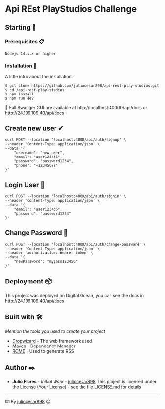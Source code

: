 # Api REst PlayStudios Challenge

## Starting 🚀



### Prerequisites 📋

```
Nodejs 14.x.x or higher
```

### Installation 🔧


A little intro about the installation. 
```
$ git clone https://github.com/juliocesar898/api-rest-play-studios.git
$ cd /api-rest-play-studios
$ npm install
$ npm run dev
```

📘 Full Swagger GUI are available at http://localhost:40000/api/docs or http://24.199.109.40/api/docs

## Create new user ✔
```
curl POST --location 'localhost:4000/api/auth/signup' \
--header 'Content-Type: application/json' \
--data '{
    "username": "new user",
    "email": "user123456",
    "password": "password1234",
    "phone": "+12345678"
}'
```


## Login User 🔐
```
curl POST --location 'localhost:4000/api/auth/signin' \
--header 'Content-Type: application/json' \
--data '{
    "email": "user123456",
    "password": "password1234"
}'
```

## Change Password 🔑
```
curl POST --location 'localhost:4000/api/auth/change-password' \
--header 'Content-Type: application/json' \
--header 'Authorization: Bearer token' \
--data '{
    "newPassword": "mypass123456"
}'
```

## Deployment 📦

This project was deployed on Digital Ocean, you can see the docs in http://24.199.109.40/api/docs

## Built with 🛠️

_Mention the tools you used to create your project_

* [Dropwizard](http://www.dropwizard.io/1.0.2/docs/) - The web framework used
* [Maven](https://maven.apache.org/) - Dependency Manager
* [ROME](https://rometools.github.io/rome/) - Used to generate RSS


## Author ✒️

* **Julio Flores** - *Initial Work* - [juliocesar898](https://github.com/juliocesar898)
This project is licensed under the License (Your License) - see the file [LICENSE.md](LICENSE.md) for details



---
⌨️ By [juliocesar898](https://github.com/juliocesar898) 😊